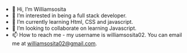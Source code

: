 - 👋 Hi, I’m Williamsosita
- 👀 I’m interested in being a full stack developer.
- 🌱 I’m currently learning Html, CSS and javascript.
- 💞️ I’m looking to collaborate on learning Javascript.
- 📫 How to reach me - my username is williamsosita02. You can email me at williamsosita02@gmail.com.

<!---
Williamsosita02/Williamsosita02 is a ✨ special ✨ repository because its `README.md` (this file) appears on your GitHub profile.
You can click the Preview link to take a look at your changes.
--->
